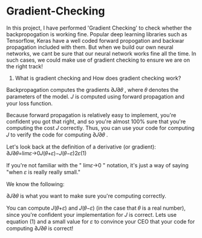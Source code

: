 # Gradient-Checking
In this project, I have performed 'Gradient Checking' to check whether the backpropogation is working fine. Popular deep learning libraries such as Tensorflow, Keras have a well coded forward propogation and backwar propagation included with them. But when we build our own neural networks, we cant be sure that our neural network works fine all the time. In such cases, we could make use of gradient checking to ensure we are on the right track!


1) What is gradient checking and How does gradient checking work?



Backpropagation computes the gradients  ∂𝐽∂𝜃 , where  𝜃  denotes the parameters of the model.  𝐽  is computed using forward propagation and your loss function.

Because forward propagation is relatively easy to implement, you're confident you got that right, and so you're almost 100% sure that you're computing the cost  𝐽  correctly. Thus, you can use your code for computing  𝐽  to verify the code for computing  ∂𝐽∂𝜃 .

Let's look back at the definition of a derivative (or gradient):
∂𝐽∂𝜃=lim𝜀→0𝐽(𝜃+𝜀)−𝐽(𝜃−𝜀)2𝜀(1)

If you're not familiar with the " lim𝜀→0 " notation, it's just a way of saying "when  𝜀  is really really small."




We know the following:

∂𝐽∂𝜃  is what you want to make sure you're computing correctly.

You can compute  𝐽(𝜃+𝜀)  and  𝐽(𝜃−𝜀)  (in the case that  𝜃  is a real number), since you're confident your implementation for  𝐽  is correct.
Lets use equation (1) and a small value for  𝜀  to convince your CEO that your code for computing  ∂𝐽∂𝜃  is correct!
